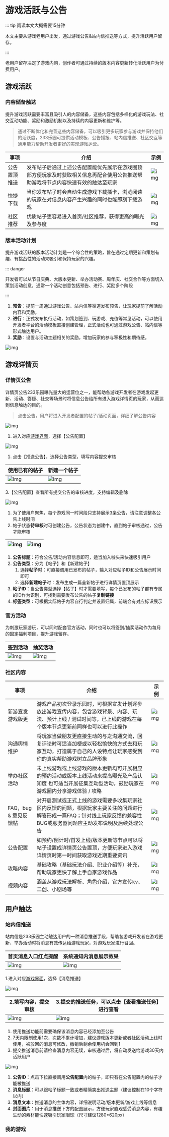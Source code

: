 # 游戏活跃与公告

::: tip 阅读本文大概需要15分钟

本文主要从游戏老用户出发，通过游戏公告&站内信推送等方式，提升活跃用户留存。

::: 

老用户留存决定了游戏内购，创作者可通过持续的版本内容更新转化活跃用户为付费用户。

## 游戏活跃

### 内容储备触达

提升游戏活跃需要丰富且吸引人的内容储备，这些内容包括多样化的游戏玩法、社交互动功能、奖励和激励机制以及持续的内容更新和维护等。

>  通过不断优化和完善这些内容储备，可以吸引更多玩家参与游戏并保持他们的活跃度，233乐园可提供活动模板、公告播报、站内信推送、社区交互等通用能力帮助开发者更好的实现游戏运营。

| **事项**     | **介绍**                                                     | **示例**                                                     |
| ------------ | ------------------------------------------------------------ | ------------------------------------------------------------ |
| 公告置顶推送 | 发布帖子后通过上述公告配置能优先展示在游戏圈顶部方便玩家及时获取相关信息再配合使用公告推送帮助游戏将节点内容快速有效的触达至玩家 | ![img](https://arkimg.ark.online/(null)-20240826132813989.png) |
| 快捷下载     | 当你发布帖子时会自动生成游戏下载插卡，浏览阅读的玩家在对信息内容产生兴趣的同时也能即刻下载游戏 | ![img](https://arkimg.ark.online/(null)-20240826132813903.png) |
| 社区推荐     | 优质帖子更容易进入首页/社区推荐，获得更高的曝光及参与度      | ![img](https://arkimg.ark.online/(null)-20240826132818778.png) |

### 版本活动计划

提升游戏活跃的版本活动计划是一个综合性的策略，旨在通过定期更新和策划有趣、有挑战性的活动来吸引和保持玩家的兴趣。

::: danger

开发者可以从节日庆典、大版本更新、举办活动赛、周年庆、社交合作等方面切入策划活动创意，通常一个活动创意包括预告、进行、奖励多个阶段

:::

1. **预告**：提前一周通过游戏公告、站内信等渠道发布预告，让玩家提前了解活动内容和奖励。
2. **进行**：正式发布执行活动，如策划签到、玩游戏、充值等常见活动，可以使用开发者平台的活动模板直接创建管理，正式活动也可通过游戏公告、站内信等形式触达用户。
3. **奖励**：设置与活动主题相关的奖励，增加玩家的参与积极性和期待感。

![img](https://arkimg.ark.online/(null)-20240826132816588.png)

## 游戏详情页

### 详情页公告

详情页公告233乐园曝光量大的运营位之一，能帮助各游戏开发者在游戏发起更新、活动、答疑、社交等场景时将信息公告给所有进入游戏详情页的玩家，从而达到信息触达的目的。 

> 点击公告，用户将进入开发者配置的帖子/活动页面，详细了解公告内容

![img](/Users/wangjingyu/Documents/Typora/Picture/(null)-20240826132819190-4650752.png)

1. 进入对应[游戏界面](https://portal.ark.online/#/admin/announcement-list)，选择【公告配置】

![img](https://arkimg.ark.online/(null)-20240826132813877.png)

1. 点击【推送公告】，选择公告类型，填写内容提交审核

| **使用已有的帖子**                                           | **新建一个帖子**                                             |
| ------------------------------------------------------------ | ------------------------------------------------------------ |
| ![img](https://arkimg.ark.online/(null)-20240826132813910.png) | ![img](https://arkimg.ark.online/(null)-20240826132816792.png) |

3.【公告配置】查看所有提交公告的审核进度，支持编辑及删除

![img](https://arkimg.ark.online/(null)-20240826132815952.png)

1. 为了使用户聚焦，每个游戏同一时间段只支持展示3条公告，请注意调整各公告上线时间
2. 帖子状态**待审核**时可创建公告，公告状态为创建中，直到帖子审核通过，公告才能审核

| ![img](https://arkimg.ark.online/(null)-20240826132814306.png) | ![img](https://arkimg.ark.online/(null)-20240826132814369.png) |
| ------------------------------------------------------------ | ------------------------------------------------------------ |

1. **公告标题**：符合公告/活动内容信息即可，适当加入噱头来快速吸引用户
2. **公告类型**：分为【帖子】和【新建帖子】
   1. 选择**帖子**时：可直接调用已发布的帖子，输入对应帖子ID和公告展示时间即可
   2. 选择**新建帖子**时：发布生成一篇全新帖子进行详情页置顶展示
3. **帖子ID**：当公告类型选择【帖子】时才需要填写，每个已发布的帖子都有专属的ID作为识别，可找到需要发布公告的帖子**复制链接**
4. **标签类型**：可根据实际帖子内容自行判定并设置归属，前端会有对应标识展示

### 官方活动

为刺激玩家游玩，可以同时配套官方活动，同时也可以将签到/抽奖活动作为每月的固定福利项目，提升游戏留存。

| **签到活动**                                                 | **抽奖活动**                                                 |
| ------------------------------------------------------------ | ------------------------------------------------------------ |
| ![img](https://arkimg.ark.online/(null)-20240826132816569.png) | ![img](https://arkimg.ark.online/(null)-20240826132814987.png) |

### 社区内容

| **事项**              | **介绍**                                                     | **示例**                                                     |
| --------------------- | ------------------------------------------------------------ | ------------------------------------------------------------ |
| 新游宣发 游戏版更     | 游戏产品初次登录乐园时，可根据宣发计划逐步放出游戏宣传内容，包含游戏背景、内容、玩法、预计上线 / 测试时间等，已上线的游戏在每个版本节点更新前同样也可以进行此操作 | ![img](https://arkimg.ark.online/(null)-20240826132815327.png) |
| 沟通舆情维护          | 将玩家当做朋友更直接生动的与之沟通交流，回复评论时可适当加梗或以轻松愉快的方式去和玩家互动，打造属于自己的人设特点让玩家感受到你的真实帮助游戏树立品牌形象 | ![img](https://arkimg.ark.online/(null)-20240826132815378.png) |
| 举办社区活动          | 未上线游戏或上线游戏的版本更新均可开展相应的预约活动或版本上线活动来提高曝光及产品认知度 也可适当开展征集互动型活动，鼓励玩家在游戏圈内分享游戏体验 / 攻略 | ![img](https://arkimg.ark.online/(null)-20240826132820262.png) |
| FAQ，bug & 意见反馈帖 | 对开启测试或正式上线的游戏需要多收集玩家社区内反馈的问题，根据玩家主要关注的问题进行解答形成一篇FAQ；针对线上玩家反馈的兼容性BUG或服务器问题应主动发布说明及后续处理公告 | ![img](https://arkimg.ark.online/(null)-20240826132818478.png) |
| 公告配置              | 如预约/倒计时/首发上线/版本更新等节点可以将帖子设置成详情页公告置顶，方便玩家进入游戏详情页时第一时间获取游戏近期重要资讯 | ![img](https://arkimg.ark.online/(null)-20240826132815849.png) |
| 攻略内容              | 基础攻略（基础玩法介绍、职业介绍等）补充，帮助玩家更快了解上手自家游戏作品 | ![img](https://arkimg.ark.online/(null)-20240826132818737.png) |
| 视频内容              | 涵盖从游戏玩法解析、角色介绍，官方宣传kv、二创、小剧场等     | ![img](https://arkimg.ark.online/(null)-20240826132817698.png) |

## 用户触达

### 站内信推送

站内信是233乐园主动触达用户的一种消息推送手段，帮助各游戏开发者在游戏更新、举办活动时将消息有效传达给游戏玩家，对游戏玩家进行召回。

| 首页消息入口红点提醒                                         | 系统通知内消息展示效果                                       |
| ------------------------------------------------------------ | ------------------------------------------------------------ |
| ![img](https://arkimg.ark.online/(null)-20240826132821466.png) | ![img](https://arkimg.ark.online/(null)-20240826132817061.png) |

1.进入对应[游戏界面](https://portal.ark.online/#/admin/announcement-list)，选择【消息推送】

![img](https://arkimg.ark.online/(null)-20240826132823206.png)

| 2.填写内容，提交审核                                         | 3.提交的推送任务，可以点击【查看推送任务】进行查看           |
| ------------------------------------------------------------ | ------------------------------------------------------------ |
| ![img](https://arkimg.ark.online/(null)-20240826132819358.png) | ![img](https://arkimg.ark.online/(null)-20240826132815171.png) |

1. 使用推送功能前需要确保该消息内容已经添加至公告
2. 7天内限制使用1次，次数不累计增加，建议游戏版本更新或者社区活动上线时使用，被驳回的消息可修改，撤销后剩余使用机会回到1
3. 提交推送消息前请检查消息内容无误，审核通过后，将自动发送给游戏30天内活跃用户

![img](https://arkimg.ark.online/(null)-20240826132813814.png)

1. **公告ID**：点击下拉直接调用**公告配置**内的帖子，即只有在公告配置内的帖子才能被推送
2. **消息标题**：可以跟帖子标题一致或者精简突出推送主题（建议控制在10个字符以内）
3. **消息文本**：推送消息的主体内容，详细说明活动/版本更新/游戏上线等信息
4. **封面图片**：用于消息推送下方的配图展示，方便玩家直观感受消息内容，有趣生动的素材能快速吸引玩家眼球（尺寸建议1280*620px）

### 我的游戏
